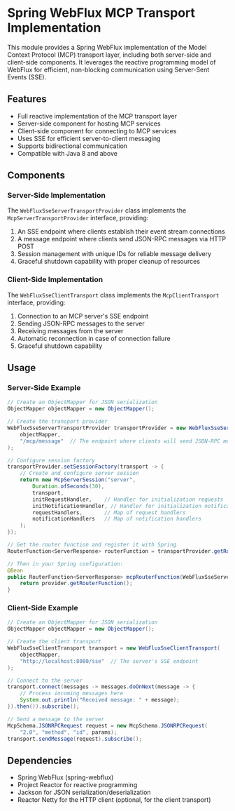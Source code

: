 # Spring WebFlux MCP Transport Implementation

This module provides a Spring WebFlux implementation of the Model Context Protocol (MCP) transport layer, including both server-side and client-side components. It leverages the reactive programming model of WebFlux for efficient, non-blocking communication using Server-Sent Events (SSE).

## Features

- Full reactive implementation of the MCP transport layer
- Server-side component for hosting MCP services
- Client-side component for connecting to MCP services
- Uses SSE for efficient server-to-client messaging
- Supports bidirectional communication
- Compatible with Java 8 and above

## Components

### Server-Side Implementation

The `WebFluxSseServerTransportProvider` class implements the `McpServerTransportProvider` interface, providing:

1. An SSE endpoint where clients establish their event stream connections
2. A message endpoint where clients send JSON-RPC messages via HTTP POST
3. Session management with unique IDs for reliable message delivery
4. Graceful shutdown capability with proper cleanup of resources

### Client-Side Implementation

The `WebFluxSseClientTransport` class implements the `McpClientTransport` interface, providing:

1. Connection to an MCP server's SSE endpoint
2. Sending JSON-RPC messages to the server
3. Receiving messages from the server
4. Automatic reconnection in case of connection failure
5. Graceful shutdown capability

## Usage

### Server-Side Example

```java
// Create an ObjectMapper for JSON serialization
ObjectMapper objectMapper = new ObjectMapper();

// Create the transport provider
WebFluxSseServerTransportProvider transportProvider = new WebFluxSseServerTransportProvider(
    objectMapper, 
    "/mcp/message"  // The endpoint where clients will send JSON-RPC messages
);

// Configure session factory
transportProvider.setSessionFactory(transport -> {
    // Create and configure server session
    return new McpServerSession("server", 
        Duration.ofSeconds(30), 
        transport,
        initRequestHandler,    // Handler for initialization requests 
        initNotificationHandler, // Handler for initialization notifications
        requestHandlers,       // Map of request handlers
        notificationHandlers   // Map of notification handlers
    );
});

// Get the router function and register it with Spring
RouterFunction<ServerResponse> routerFunction = transportProvider.getRouterFunction();

// Then in your Spring configuration:
@Bean
public RouterFunction<ServerResponse> mcpRouterFunction(WebFluxSseServerTransportProvider provider) {
    return provider.getRouterFunction();
}
```

### Client-Side Example

```java
// Create an ObjectMapper for JSON serialization
ObjectMapper objectMapper = new ObjectMapper();

// Create the client transport
WebFluxSseClientTransport transport = new WebFluxSseClientTransport(
    objectMapper,
    "http://localhost:8080/sse"  // The server's SSE endpoint
);

// Connect to the server
transport.connect(messages -> messages.doOnNext(message -> {
    // Process incoming messages here
    System.out.println("Received message: " + message);
}).then()).subscribe();

// Send a message to the server
McpSchema.JSONRPCRequest request = new McpSchema.JSONRPCRequest(
    "2.0", "method", "id", params);
transport.sendMessage(request).subscribe();
```

## Dependencies

- Spring WebFlux (spring-webflux)
- Project Reactor for reactive programming
- Jackson for JSON serialization/deserialization
- Reactor Netty for the HTTP client (optional, for the client transport) 